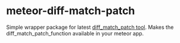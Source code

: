 # meteor-diff-match-patch
Simple wrapper package for latest [diff_match_patch tool](https://code.google.com/p/google-diff-match-patch/). Makes the diff_match_patch_function available in your meteor app.